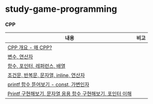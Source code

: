 # study-game-programming

### CPP
|내용|비고|
|---|---|
|[CPP 개요 - 왜 CPP?](https://velog.io/@kuronuma_daisy/20231212CPP)||
|[변수, 연산자](https://velog.io/@kuronuma_daisy/20231213cpp)||
|[함수, 포인터, 레퍼런스, 배열](https://velog.io/@kuronuma_daisy/20231214CPP)||
|[조건문, 반복문, 문자열, inline, 연산자](https://velog.io/@kuronuma_daisy/20231215CPP)||
|[printf 함수 뜯어보기 - const, 가변인자](https://velog.io/@kuronuma_daisy/20231218CPP)||
|[Printf 구현해보기, 문자열 응용 함수 구현해보기, 포인터 이해](https://velog.io/@kuronuma_daisy/20231219CPP)||
